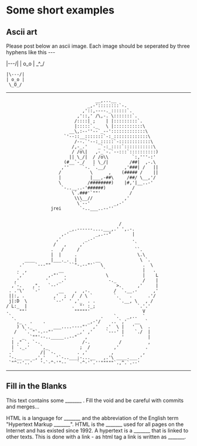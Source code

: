 # Some short examples

## Ascii art

Please post below an ascii image. Each image should be seperated by three hyphens like this ---

|\---/|
| o_o |
 \_^_/

~~~
|\---/|
| o_o |
 \_O_/
~~~
---
~~~
                                  __,...__
                               _,-'::::::::`-.
                             ,'::,----._::::::`.
                           ,'::,' /\,-. \:::::::`.
                          /::::| ;    | |:::::::::`.
                          |:::::`._   \ |:::::::::::\
                        __\,:--''--`_--':::::::::::::\
                      `'--::__:::::::`-:_:::::::::::::\
                          /--.`'--:_:::::`-::::::::::::\
                         /,-_.'    _`-:_::::`:::::::::::\
                         / /o\|   ,-_`-.`--:::`::::::::::)
                        || \_/|  / /o\\         `:,'''-:'
                      (#__`-_/   | \_/|        /##|  ,-.\
                     ,''     `-. `.__/       ,'###| /   ||
                    /           \      ,    (##### /    ||
                    |           |___,-##\     /##/ \__,'/
                    \          /########)    |#,'|__..-'
                     `-..__..-'######)          /
                         \`.###'`""'           /
                          \\\__//            ,'
                           \`--'         _,-'
                 jrei       `-..___..--''
~~~


~~~

                                           /
                        _,.------....___,.' ',.-.
                     ,-'          _,.--"        |
                   ,'         _.-'              .
                  /   ,     ,'                   `
                 .   /     /                     ``.
                 |  |     .                       \.\
       ____      |___._.  |       __               \ `.
     .'    `---""       ``"-.--"'`  \               .  \
    .  ,            __               `              |   .
    `,'         ,-"'  .               \             |    L
   ,'          '    _.'                -._          /    |
  ,`-.    ,".   `--'                      >.      ,'     |
 . .'\'   `-'       __    ,  ,-.         /  `.__.-      ,'
 ||:, .           ,'  ;  /  / \ `        `.    .      .'/
 j|:D  \          `--'  ' ,'_  . .         `.__, \   , /
/ L:_  |                 .  "' :_;                `.'.'
.    ""'                  """""'                    V
 `.                                 .    `.   _,..  `
   `,_   .    .                _,-'/    .. `,'   __  `
    ) \`._        ___....----"'  ,'   .'  \ |   '  \  .
   /   `. "`-.--"'         _,' ,'     `---' |    `./  |
  .   _  `""'--.._____..--"   ,             '         |
  | ." `. `-.                /-.           /          ,
  | `._.'    `,_            ;  /         ,'          .
 .'          /| `-.        . ,'         ,           ,
 '-.__ __ _,','    '`-..___;-...__   ,.'\ ____.___.'
 `"^--'..'   '-`-^-'"--    `-^-'`.''"""""`.,^.`.--'
~~~

---

## Fill in the Blanks

This text contains some _______ .  Fill the void and be careful with commits and merges...

HTML is a language for _______ and the abbreviation of the English term "Hypertext Markup _______". HTML is the _______ used for all pages on the Internet and has existed since 1992. A hypertext is a _______ that is linked to other texts. This is done with a link - as html tag a link is written as _______.

